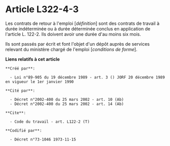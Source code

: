 # Article L322-4-3

Les contrats de retour à l'emploi [*définition*] sont des contrats de travail à durée indéterminée ou à durée déterminée
conclus en application de l'article L. 122-2. Ils doivent avoir une durée d'au moins six mois.

Ils sont passés par écrit et font l'objet d'un dépôt auprès de services relevant du ministère chargé de l'emploi [*conditions
de forme*].

**Liens relatifs à cet article**

	**Créé par**:

	  - Loi n°89-905 du 19 décembre 1989 - art. 3 () JORF 20 décembre 1989 en vigueur le 1er janvier 1990

	**Cité par**:

	  - Décret n°2002-400 du 25 mars 2002 - art. 10 (Ab)
	  - Décret n°2002-400 du 25 mars 2002 - art. 14 (Ab)

	**Cite**:

	  - Code du travail - art. L122-2 (T)

	**Codifié par**:

	  - Décret n°73-1046 1973-11-15
